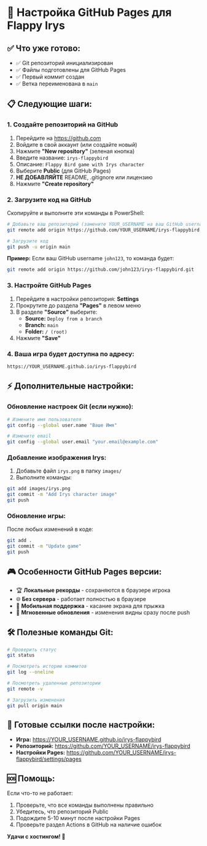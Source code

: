 # 🚀 Настройка GitHub Pages для Flappy Irys

## ✅ Что уже готово:
- ✅ Git репозиторий инициализирован
- ✅ Файлы подготовлены для GitHub Pages
- ✅ Первый коммит создан
- ✅ Ветка переименована в `main`

## 📋 Следующие шаги:

### 1. Создайте репозиторий на GitHub
1. Перейдите на https://github.com
2. Войдите в свой аккаунт (или создайте новый)
3. Нажмите **"New repository"** (зеленая кнопка)
4. Введите название: `irys-flappybird`
5. Описание: `Flappy Bird game with Irys character`
6. Выберите **Public** (для GitHub Pages)
7. **НЕ ДОБАВЛЯЙТЕ** README, .gitignore или лицензию
8. Нажмите **"Create repository"**

### 2. Загрузите код на GitHub
Скопируйте и выполните эти команды в PowerShell:

```bash
# Добавьте ваш репозиторий (замените YOUR_USERNAME на ваш GitHub username)
git remote add origin https://github.com/YOUR_USERNAME/irys-flappybird.git

# Загрузите код
git push -u origin main
```

**Пример:** Если ваш GitHub username `john123`, то команда будет:
```bash
git remote add origin https://github.com/john123/irys-flappybird.git
```

### 3. Настройте GitHub Pages
1. Перейдите в настройки репозитория: **Settings**
2. Прокрутите до раздела **"Pages"** в левом меню
3. В разделе **"Source"** выберите:
   - **Source:** `Deploy from a branch`
   - **Branch:** `main`
   - **Folder:** `/ (root)`
4. Нажмите **"Save"**

### 4. Ваша игра будет доступна по адресу:
```
https://YOUR_USERNAME.github.io/irys-flappybird
```

## ⚡ Дополнительные настройки:

### Обновление настроек Git (если нужно):
```bash
# Измените имя пользователя
git config --global user.name "Ваше Имя"

# Измените email
git config --global user.email "your.email@example.com"
```

### Добавление изображения Irys:
1. Добавьте файл `irys.png` в папку `images/`
2. Выполните команды:
```bash
git add images/irys.png
git commit -m "Add Irys character image"
git push
```

### Обновление игры:
После любых изменений в коде:
```bash
git add .
git commit -m "Update game"
git push
```

## 🎮 Особенности GitHub Pages версии:
- 🏆 **Локальные рекорды** - сохраняются в браузере игрока
- 🌐 **Без сервера** - работает полностью в браузере
- 📱 **Мобильная поддержка** - касание экрана для прыжка
- 🔄 **Мгновенные обновления** - изменения видны сразу после push

## 🛠️ Полезные команды Git:

```bash
# Проверить статус
git status

# Посмотреть историю коммитов
git log --oneline

# Посмотреть удаленные репозитории
git remote -v

# Загрузить изменения
git pull origin main
```

## 🎯 Готовые ссылки после настройки:
- **Игра:** https://YOUR_USERNAME.github.io/irys-flappybird
- **Репозиторий:** https://github.com/YOUR_USERNAME/irys-flappybird
- **Настройки Pages:** https://github.com/YOUR_USERNAME/irys-flappybird/settings/pages

## 🆘 Помощь:
Если что-то не работает:
1. Проверьте, что все команды выполнены правильно
2. Убедитесь, что репозиторий Public
3. Подождите 5-10 минут после настройки Pages
4. Проверьте раздел Actions в GitHub на наличие ошибок

**Удачи с хостингом! 🚀** 